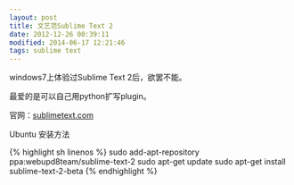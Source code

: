 ```yaml
---
layout: post
title: 文艺范Sublime Text 2
date: 2012-12-26 00:39:11
modified: 2014-06-17 12:21:46
tags: sublime text
---
```


windows7上体验过Sublime Text 2后，欲罢不能。

最爱的是可以自己用python扩写plugin。

官网：[sublimetext.com](http://www.sublimetext.com)

Ubuntu 安装方法

{% highlight sh linenos %}
sudo add-apt-repository ppa:webupd8team/sublime-text-2
sudo apt-get update
sudo apt-get install sublime-text-2-beta
{% endhighlight %}